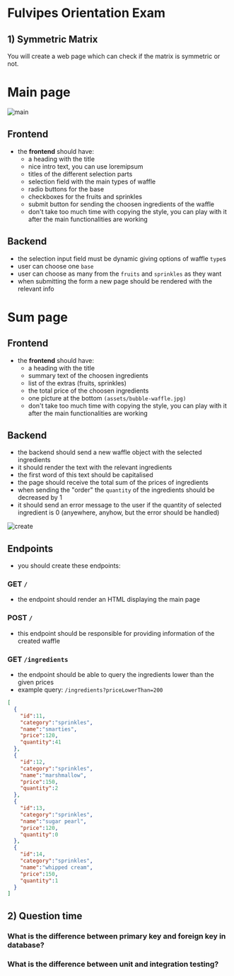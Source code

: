 # Fulvipes Orientation Exam

## 1) Symmetric Matrix

You will create a web page which can check if the matrix is symmetric or not.

# Main page

![main](assets/submit-page.png)

## Frontend

- the **frontend** should have:
    - a heading with the title
    - nice intro text, you can use loremipsum
    - titles of the different selection parts
    - selection field with the main types of waffle
    - radio buttons for the base
    - checkboxes for the fruits and sprinkles
    - submit button for sending the choosen ingredients of the waffle
    - don't take too much time with copying the style,
    you can play with it after the main functionalities are working

## Backend

- the selection input field must be dynamic giving options of waffle `type`s
- user can choose one `base`
- user can choose as many from the `fruits` and `sprinkles` as they want
- when submitting the form a new page should be rendered with the relevant info

# Sum page

## Frontend

- the **frontend** should have:
    - a heading with the title
    - summary text of the choosen ingredients
    - list of the extras (fruits, sprinkles)
    - the total price of the choosen ingredients
    - one picture at the bottom `(assets/bubble-waffle.jpg)`
    - don't take too much time with copying the style,
    you can play with it after the main functionalities are working

## Backend

- the backend should send a new waffle object with the selected ingredients
- it should render the text with the relevant ingredients
- the first word of this text should be capitalised
- the page should receive the total sum of the prices of ingredients
- when sending the "order" the `quantity` of the ingredients should be decreased by 1
- it should send an error message to the user if the quantity of selected ingredient is 0 (anyewhere, anyhow, but the error should be handled)

![create](assets/create-page.png)

## Endpoints
- you should create these endpoints:

### GET `/`
- the endpoint should render an HTML displaying the main page

### POST `/`
- this endpoint should be responsible for providing information of the created waffle

### GET `/ingredients`
- the endpoint should be able to query the ingredients lower than the given prices
- example query: `/ingredients?priceLowerThan=200`

```json
[
  {
    "id":11,
    "category":"sprinkles",
    "name":"smarties",
    "price":120,
    "quantity":41
  },
  {
    "id":12,
    "category":"sprinkles",
    "name":"marshmallow",
    "price":150,
    "quantity":2
  },
  {
    "id":13,
    "category":"sprinkles",
    "name":"sugar pearl",
    "price":120,
    "quantity":0
  },
  {
    "id":14,
    "category":"sprinkles",
    "name":"whipped cream",
    "price":150,
    "quantity":1
  }
]
```

## 2) Question time

### What is the difference between primary key and foreign key in database?

### What is the difference between unit and integration testing?

